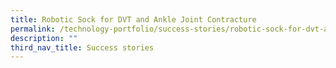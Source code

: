 ```yaml
---
title: Robotic Sock for DVT and Ankle Joint Contracture
permalink: /technology-portfolio/success-stories/robotic-sock-for-dvt-and-ankle-joint-contracture/
description: ""
third_nav_title: Success stories
---
```

